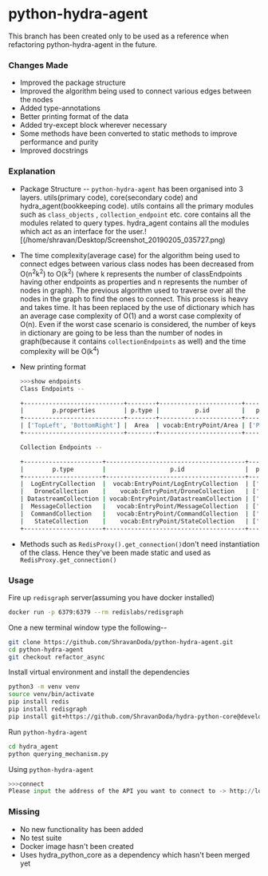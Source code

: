 # python-hydra-agent

This branch has been created only to be used as a reference when refactoring python-hydra-agent in the future.

### Changes Made

- Improved the package structure
- Improved the algorithm being used to connect various edges between the nodes
- Added type-annotations
- Better printing format of the data
- Added try-except block wherever necessary
- Some methods have been converted to static methods to improve performance and purity
- Improved docstrings

### Explanation

- Package Structure -- `python-hydra-agent` has been organised into 3 layers. utils(primary code), core(secondary code) and hydra_agent(bookkeeping code). utils contains all the primary modules such as `class_objects` , `collection_endpoint` etc. core contains all the modules related to query types.
  hydra_agent contains all the modules which act as an interface for the user.![(/home/shravan/Desktop/Screenshot_20190205_035727.png)

- The time complexity(average case) for the algorithm being used to connect edges between various class nodes has been decreased from O(n<sup>2</sup>k<sup>2</sup>) to O(k<sup>2</sup>) (where k represents the number of classEndpoints having other endpoints as properties and n represents the number of nodes in graph). The previous algorithm used to traverse over all the nodes in the graph to find the ones to connect. This process is heavy and takes time. It has been replaced by the use of dictionary which has an average case complexity of O(1) and a worst case complexity of O(n). Even if the worst case scenario is considered, the number of keys in dictionary are going to be less than the number of nodes in graph(because it contains `collectionEndpoints` as well) and the time complexity will be O(k<sup>4</sup>)

- New printing format

  ```bash
  >>>show endpoints
  Class Endpoints -- 
  
  +----------------------------+--------+-----------------------+-----------------+
  |        p.properties        | p.type |          p.id         |   p.operations  |
  +----------------------------+--------+-----------------------+-----------------+
  | ['TopLeft', 'BottomRight'] |  Area  | vocab:EntryPoint/Area | ['POST', 'GET'] |
  +----------------------------+--------+-----------------------+-----------------+
  
  Collection Endpoints -- 
  
  +----------------------+---------------------------------------+----------------+-----------+
  |        p.type        |                  p.id                 |  p.operations  | p.members |
  +----------------------+---------------------------------------+----------------+-----------+
  |  LogEntryCollection  |  vocab:EntryPoint/LogEntryCollection  | ['GET', 'PUT'] |    NULL   |
  |   DroneCollection    |    vocab:EntryPoint/DroneCollection   | ['GET', 'PUT'] |    NULL   |
  | DatastreamCollection | vocab:EntryPoint/DatastreamCollection | ['GET', 'PUT'] |    NULL   |
  |  MessageCollection   |   vocab:EntryPoint/MessageCollection  | ['GET', 'PUT'] |    NULL   |
  |  CommandCollection   |   vocab:EntryPoint/CommandCollection  | ['GET', 'PUT'] |    NULL   |
  |   StateCollection    |    vocab:EntryPoint/StateCollection   | ['GET', 'PUT'] |     []    |
  +----------------------+---------------------------------------+----------------+-----------+
  
  ```

  

- Methods such as `RedisProxy().get_connection()`don't need instantiation of the class. Hence they've been made static and used as `RedisProxy.get_connection()`



### Usage

Fire up `redisgraph` server(assuming you have docker installed)

```bash
docker run -p 6379:6379 --rm redislabs/redisgraph
```

One a new terminal window type the following--

```bash
git clone https://github.com/ShravanDoda/python-hydra-agent.git
cd python-hydra-agent
git checkout refactor_async
```

Install virtual environment and install the dependencies

```bash
python3 -m venv venv
source venv/bin/activate
pip install redis
pip install redisgraph
pip install git+https://github.com/ShravanDoda/hydra-python-core@develop#egg=hydra-python-core
```

Run `python-hydra-agent`

```bash
cd hydra_agent
python querying_mechanism.py
```

Using `python-hydra-agent`

```python
>>>connect
Please input the address of the API you want to connect to -> http://localhost:8080/serverapi
```



### Missing

- No new functionality has been added
- No test suite
- Docker image hasn't been created
- Uses hydra_python_core as a dependency which hasn't been merged yet


